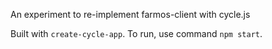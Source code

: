 An experiment to re-implement farmos-client with cycle.js

Built with `create-cycle-app`. To run, use command `npm start`.